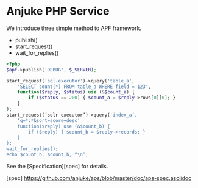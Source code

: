 Anjuke PHP Service
==================

We introduce three simple method to APF framework.

- publish()
- start_request()
- wait_for_replies()

```php
<?php
$apf->publish('DEBUG', $_SERVER);

start_request('sql-executor')->query('table_a',
    'SELECT count(*) FROM table_a WHERE field = 123',
    function($reply, $status) use (&$count_a) {
        if ($status == 200) { $count_a = $reply->rows[0][0]; }
    }
);
start_request(‘solr-executor’)->query('index_a’,
    ‘q=*:*&sort=score+desc’
    function($reply) use (&$count_b) {
        if ($reply) { $count_b = $reply->records; }
    }
);
wait_for_replies();
echo $count_b, $count_b, “\n”;
```


See the [Specification][spec] for details.

[spec] https://github.com/anjuke/aps/blob/master/doc/aps-spec.asciidoc
